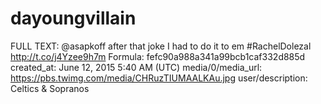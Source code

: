 # dayoungvillain

FULL TEXT: @asapkoff after that joke I had to do it to em #RachelDolezal http://t.co/j4Yzee9h7m
Formula: fefc90a988a341a99bcb1caf332d885d
created_at: June 12, 2015 5:40 AM (UTC)
media/0/media_url: https://pbs.twimg.com/media/CHRuzTIUMAALKAu.jpg
user/description: Celtics & Sopranos